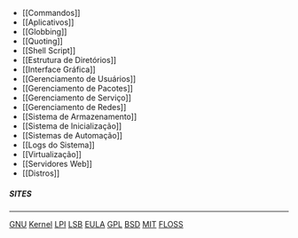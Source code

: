 * [[Commandos]]
* [[Aplicativos]]
* [[Globbing]]
* [[Quoting]]
* [[Shell Script]]
* [[Estrutura de Diretórios]]
* [[Interface Gráfica]]
* [[Gerenciamento de Usuários]]
* [[Gerenciamento de Pacotes]]
* [[Gerenciamento de Serviço]]
* [[Gerenciamento de Redes]]
* [[Sistema de Armazenamento]]
* [[Sistema de Inicialização]]
* [[Sistemas de Automação]]
* [[Logs do Sistema]]
* [[Virtualização]]
* [[Servidores Web]]
* [[Distros]]

##### SITES
***
[GNU](https://www.gnu.org/)
[Kernel](https://kernel.org/)
[LPI](https://www.lpi.org/)
[LSB](https://en.wikipedia.org/wiki/Linux_Standard_Base)
[EULA](https://en.wikipedia.org/wiki/End-user_license_agreement)
[GPL](https://en.wikipedia.org/wiki/GNU_General_Public_License)
[BSD](https://en.wikipedia.org/wiki/BSD_licenses)
[MIT](https://en.wikipedia.org/wiki/MIT_License)
[FLOSS](https://www.fsf.org/)

